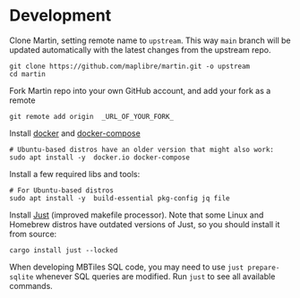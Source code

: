 # Development

Clone Martin, setting remote name to `upstream`. This way `main` branch will be updated automatically with the latest
changes from the upstream repo.

```bash, ignore
git clone https://github.com/maplibre/martin.git -o upstream
cd martin
```

Fork Martin repo into your own GitHub account, and add your fork as a remote

```bash, ignore
git remote add origin  _URL_OF_YOUR_FORK_
```

Install [docker](https://docs.docker.com/get-docker/) and [docker-compose](https://docs.docker.com/compose/)

```bash, ignore
# Ubuntu-based distros have an older version that might also work:
sudo apt install -y  docker.io docker-compose
```

Install a few required libs and tools:

```bash, ignore
# For Ubuntu-based distros
sudo apt install -y  build-essential pkg-config jq file
```

Install [Just](https://github.com/casey/just#readme) (improved makefile processor). Note that some Linux and Homebrew
distros have outdated versions of Just, so you should install it from source:

```bash, ignore
cargo install just --locked
```

When developing MBTiles SQL code, you may need to use `just prepare-sqlite` whenever SQL queries are modified.
Run `just` to see all available commands.
